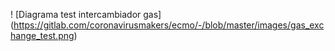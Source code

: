 
 ! [Diagrama test intercambiador gas] (https://gitlab.com/coronavirusmakers/ecmo/-/blob/master/images/gas_exchange_test.png)